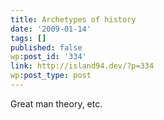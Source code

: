 ```yaml
---
title: Archetypes of history
date: '2009-01-14'
tags: []
published: false
wp:post_id: '334'
link: http://island94.dev/?p=334
wp:post_type: post
---
```


Great man theory, etc.